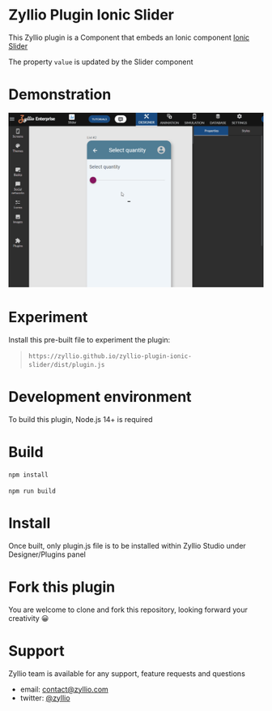 # Zyllio Plugin Ionic Slider

This Zyllio plugin is a Component that embeds an Ionic component [Ionic Slider](https://ionicframework.com/docs/api/range)

The property `value` is updated by the Slider component

# Demonstration

<img src="./snapshots/demo.gif">

# Experiment

Install this pre-built file to experiment the plugin:
> `https://zyllio.github.io/zyllio-plugin-ionic-slider/dist/plugin.js`

# Development environment

To build this plugin, Node.js 14+ is required

# Build

```shell
npm install

npm run build
```

# Install

Once built, only plugin.js file is to be installed within Zyllio Studio under Designer/Plugins panel

# Fork this plugin

You are welcome to clone and fork this repository, looking forward your creativity 😀

# Support

Zyllio team is available for any support, feature requests and questions

- email: contact@zyllio.com
- twitter: [@zyllio](https://twitter.com/zyllio)